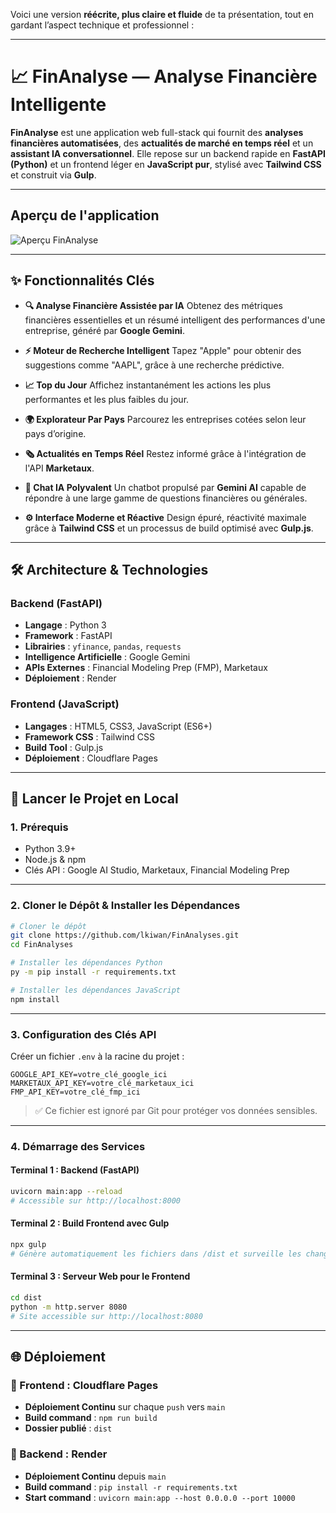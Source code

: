Voici une version **réécrite, plus claire et fluide** de ta présentation, tout en gardant l’aspect technique et professionnel :

---

# 📈 FinAnalyse — Analyse Financière Intelligente

**FinAnalyse** est une application web full-stack qui fournit des **analyses financières automatisées**, des **actualités de marché en temps réel** et un **assistant IA conversationnel**.
Elle repose sur un backend rapide en **FastAPI (Python)** et un frontend léger en **JavaScript pur**, stylisé avec **Tailwind CSS** et construit via **Gulp**.

---

##  Aperçu de l'application

![Aperçu FinAnalyse]((https://finanalyses.pages.dev/))

---

## ✨ Fonctionnalités Clés

* **🔍 Analyse Financière Assistée par IA**
  Obtenez des métriques financières essentielles et un résumé intelligent des performances d'une entreprise, généré par **Google Gemini**.

* **⚡ Moteur de Recherche Intelligent**
  Tapez "Apple" pour obtenir des suggestions comme "AAPL", grâce à une recherche prédictive.

* **📈 Top du Jour**
  Affichez instantanément les actions les plus performantes et les plus faibles du jour.

* **🌍 Explorateur Par Pays**
  Parcourez les entreprises cotées selon leur pays d’origine.

* **🗞️ Actualités en Temps Réel**
  Restez informé grâce à l'intégration de l'API **Marketaux**.

* **🤖 Chat IA Polyvalent**
  Un chatbot propulsé par **Gemini AI** capable de répondre à une large gamme de questions financières ou générales.

* **⚙️ Interface Moderne et Réactive**
  Design épuré, réactivité maximale grâce à **Tailwind CSS** et un processus de build optimisé avec **Gulp.js**.

---

## 🛠️ Architecture & Technologies

### Backend (FastAPI)

* **Langage** : Python 3
* **Framework** : FastAPI
* **Librairies** : `yfinance`, `pandas`, `requests`
* **Intelligence Artificielle** : Google Gemini
* **APIs Externes** : Financial Modeling Prep (FMP), Marketaux
* **Déploiement** : Render

### Frontend (JavaScript)

* **Langages** : HTML5, CSS3, JavaScript (ES6+)
* **Framework CSS** : Tailwind CSS
* **Build Tool** : Gulp.js
* **Déploiement** : Cloudflare Pages

---

## 🚀 Lancer le Projet en Local

### 1. Prérequis

* Python 3.9+
* Node.js & npm
* Clés API : Google AI Studio, Marketaux, Financial Modeling Prep

---

### 2. Cloner le Dépôt & Installer les Dépendances

```bash
# Cloner le dépôt
git clone https://github.com/lkiwan/FinAnalyses.git
cd FinAnalyses

# Installer les dépendances Python
py -m pip install -r requirements.txt

# Installer les dépendances JavaScript
npm install
```

---

### 3. Configuration des Clés API

Créer un fichier `.env` à la racine du projet :

```env
GOOGLE_API_KEY=votre_clé_google_ici
MARKETAUX_API_KEY=votre_clé_marketaux_ici
FMP_API_KEY=votre_clé_fmp_ici
```

> ✅ Ce fichier est ignoré par Git pour protéger vos données sensibles.

---

### 4. Démarrage des Services

#### Terminal 1 : Backend (FastAPI)

```bash
uvicorn main:app --reload
# Accessible sur http://localhost:8000
```

#### Terminal 2 : Build Frontend avec Gulp

```bash
npx gulp
# Génère automatiquement les fichiers dans /dist et surveille les changements
```

#### Terminal 3 : Serveur Web pour le Frontend

```bash
cd dist
python -m http.server 8080
# Site accessible sur http://localhost:8080
```

---

## 🌐 Déploiement

### 🔹 Frontend : Cloudflare Pages

* **Déploiement Continu** sur chaque `push` vers `main`
* **Build command** : `npm run build`
* **Dossier publié** : `dist`

### 🔹 Backend : Render

* **Déploiement Continu** depuis `main`
* **Build command** : `pip install -r requirements.txt`
* **Start command** : `uvicorn main:app --host 0.0.0.0 --port 10000`

